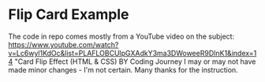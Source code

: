 # Flip Card Example

The code in repo comes mostly from a YouTube video on the subject:
https://www.youtube.com/watch?v=Lc6wyl1KdOc&list=PLAFLOBCUlpGXAdkY3ma3DWoweeR9DInK1&index=14
"Card Flip Effect (HTML & CSS)  BY Coding Journey
I may or may not have made minor changes - I'm not certain.
Many thanks for the instruction.

